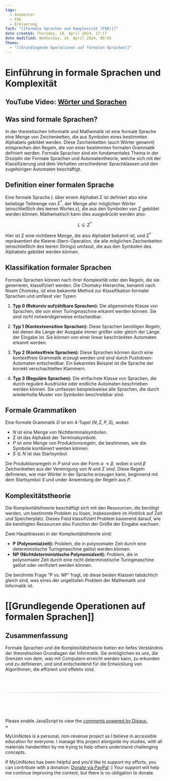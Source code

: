```yaml
---
tags:
  - 4semester
  - FSK
  - Erklaerung
fach: "[[Formale Sprachen und Komplexität (FSK)]]"
date created: Thursday, 18. April 2024, 17:17
date modified: Wednesday, 24. April 2024, 00:05
Thema:
  - "[[Grundlegende Operationen auf formalen Sprachen]]"
---
```


# Einführung in formale Sprachen und Komplexität

## YouTube Video: [Wörter und Sprachen](https://www.youtube.com/watch?v=JAvIyh0rIV4)

## Was sind formale Sprachen?

In der theoretischen Informatik und Mathematik ist eine formale Sprache eine Menge von Zeichenketten, die aus Symbolen eines bestimmten Alphabets gebildet werden. Diese Zeichenketten (auch Wörter genannt) entsprechen den Regeln, die von einer bestimmten formalen Grammatik definiert werden. Formale Sprachen sind ein fundamentales Thema in der Disziplin der Formale Sprachen und Automatentheorie, welche sich mit der Klassifizierung und dem Verhalten verschiedener Sprachklassen und den zugehörigen Automaten beschäftigt.

## Definition einer formalen Sprache

Eine formale Sprache $L$ über einem Alphabet $\Sigma$ ist definiert also eine beliebige Teilmenge von $\Sigma^*$, der Menge aller möglichen Wörter (einschließlich des leeren Wortes $\epsilon$), die aus den Symbolen von $\Sigma$ gebildet werden können. Mathematisch kann dies ausgedrückt werden also:

$$
 L \subseteq \Sigma^*
$$

Hier ist $\Sigma$ eine nichtleere Menge, die also Alphabet bekannt ist, und $\Sigma^*$ repräsentiert die Kleene-Stern-Operation, die alle möglichen Zeichenketten (einschließlich des leeren Strings) umfasst, die aus den Symbolen des Alphabets gebildet werden können.

## Klassifikation formaler Sprachen

Formale Sprachen können nach ihrer Komplexität oder den Regeln, die sie generieren, klassifiziert werden. Die Chomsky-Hierarchie, benannt nach Noam Chomsky, ist eine bekannte Method zur Klassifikation formaler Sprachen und umfasst vier Typen:

1. **Typ 0 (Rekursiv aufzählbare Sprachen):** Die allgemeinste Klasse von Sprachen, die von einer Turingmaschine erkannt werden können. Sie sind nicht notwendigerweise entscheidbar.
2. **Typ 1 (Kontextsensitive Sprachen):** Diese Sprachen benötigen Regeln, bei denen die Länge der Ausgabe immer größer oder gleich der Länge der Eingabe ist. Sie können von einer linear beschränkten Automaten erkannt werden.

3. **Typ 2 (Kontextfreie Sprachen):** Diese Sprachen können durch eine kontextfreie Grammatik erzeugt werden und sind durch Pushdown-Automaten entscheidbar. Ein bekanntes Beispiel ist die Sprache der korrekt verschachtelten Klammern.

4. **Typ 3 (Reguläre Sprachen):** Die einfachste Klasse von Sprachen, die durch reguläre Ausdrücke oder endliche Automaten beschrieben werden können. Sie umfassen beispielsweise alle Sprachen, die durch wiederholte Muster von Symbolen beschreibbar sind.

## Formale Grammatiken

Eine formale Grammatik $G$ ist ein 4-Tupel $(N, \Sigma, P, S)$, wobei:

- $N$ ist eine Menge von Nichtterminalsymbolen.
- $\Sigma$ ist das Alphabet der Terminalsymbole.
- $P$ ist eine Menge von Produktionsregeln, die bestimmen, wie die Symbole kombiniert werden können.
- $S \in N$ ist das Startsymbol.

Die Produktionsregeln in $P$ sind von der Form $\alpha \rightarrow \beta$, wobei $\alpha$ und $\beta$ Zeichenketten aus der Vereinigung von $N$ und $\Sigma$ sind. Diese Regeln definieren, wie man Wörter in der Sprache erzeugen kann, beginnend mit dem Startsymbol $S$ und under Anwendung der Regeln aus $P$.

## Komplexitätstheorie

Die Komplexitätstheorie beschäftigt sich mit den Ressourcen, die benötigt werden, um bestimmte Problem zu lösen, insbesondere im Hinblick auf Zeit und Speicherplatz. Dieses Field klassifiziert Problem basierend darauf, wie die benötigten Ressourcen also Function der Größe der Eingabe wachsen.

Zwei Hauptklassen in der Komplexitätstheorie sind:

- **P (Polynomialzeit):** Problem, die in polynomialer Zeit durch eine deterministische Turingmaschine gelöst werden können.
- **NP (Nichtdeterministische Polynomialzeit):** Problem, die in polynomialer Zeit durch eine nicht deterministische Turingmaschine gelöst oder verifiziert werden können.

Die berühmte Frage "P vs. NP" fragt, ob diese beiden Klassen tatsächlich gleich sind, was eines der ungelösten Problem der Mathematik und Informatik ist.

# [[Grundlegende Operationen auf formalen Sprachen]]

## Zusammenfassung

Formale Sprachen und die Komplexitätstheorie bieten ein tiefes Verständnis der theoretischen Grundlagen der Informatik. Sie ermöglichen es uns, die Grenzen von dem, was mit Computern erreicht werden kann, zu erkunden und zu definieren, und sind entscheidend für die Entwicklung von Algorithmen, die effizient und effektiv sind.

<!-- DISQUS SCRIPT COMMENT START -->

<hr style="border: none; height: 2px; background: linear-gradient(to right, #f0f0f0, #ccc, #f0f0f0); margin-top: 4rem; margin-bottom: 5rem;">
<div id="disqus_thread"></div>
<script>
    /**
    *  RECOMMENDED CONFIGURATION VARIABLES: EDIT AND UNCOMMENT THE SECTION BELOW TO INSERT DYNAMIC VALUES FROM YOUR PLATFORM OR CMS.
    *  LEARN WHY DEFINING THESE VARIABLES IS IMPORTANT: https://disqus.com/admin/universalcode/#configuration-variables    */
    /*
    var disqus_config = function () {
    this.page.url = PAGE_URL;  // Replace PAGE_URL with your page's canonical URL variable
    this.page.identifier = PAGE_IDENTIFIER; // Replace PAGE_IDENTIFIER with your page's unique identifier variable
    };
    */
    (function() { // DON'T EDIT BELOW THIS LINE
    var d = document, s = d.createElement('script');
    s.src = 'https://myuninotes.disqus.com/embed.js';
    s.setAttribute('data-timestamp', +new Date());
    (d.head || d.body).appendChild(s);
    })();
</script>
<noscript>Please enable JavaScript to view the <a href="https://disqus.com/?ref_noscript">comments powered by Disqus.</a></noscript>

<!-- DISQUS SCRIPT COMMENT END -->

<!-- Modal START -->
<div id="myModal" class="modal">
  <div class="modal-content">
    <span id="closeModal" class="close">&times;</span>
    <p class="modal-text">
      <span class="modal-highlight">MyUniNotes is a personal, non-revenue project as I believe in accessible education for everyone.</span> I manage this project alongside my studies, with all materials handwritten by me trying to help others understand challenging concepts.
    </p>
    <p class="modal-text">
      If MyUniNotes has been helpful and you’d like to support my efforts, <span class="modal-highlight"> you can contribute with a donation: <a class="modal-dono-link" href="https://paypal.me/myuninotes4u">Donate via PayPal</a> :) </span> Your support will help me continue improving the content, but there is no obligation to donate.
    </p>
  </div>
</div>

<script>
  // JavaScript to display the modal on page load
  document.addEventListener('DOMContentLoaded', function() {
    // Generate a random number between 1 and 1
    const randomNumber = Math.floor(Math.random() * 1) + 1; // Wanted it to load with a adjustable probability for every page load but did not work, as DOM is loaded only once. Therefore now loading it every time website is visited and DOM is loaded.
    console.log(randomNumber)
    if (randomNumber === 1) {
      setTimeout(function() {
        const modal = document.getElementById('myModal');
        if (modal) {
          modal.classList.add('show');
        }
      }, 1000); // Adjust the delay as needed

      const closeModal = document.getElementById('closeModal');
      if (closeModal) {
        closeModal.addEventListener('click', function() {
          const modal = document.getElementById('myModal');
          if (modal) {
            modal.classList.remove('show');
          }
        });
      }
    } else {
      // Ensure the modal is hidden if the random number is not 1
      const modal = document.getElementById('myModal');
      if (modal) {
        modal.style.display = 'none';
      }
    }
  });
</script>
<!-- Modal END -->
